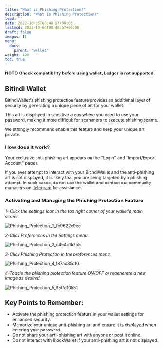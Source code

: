 ```yaml
---
title: "What is Phishing Protection?"
description: "What is Phishing Protection?"
lead: ""
date: 2022-10-06T08:48:57+00:00
lastmod: 2022-10-06T08:48:57+00:00
draft: false
images: []
menu:
  docs:
    parent: "wallet"
weight: 120
toc: true
---
```


**NOTE: Check compatibility before using wallet, Ledger is not supported.**

## Bitindi Wallet
BitindiWallet's phishing protection feature provides an additional layer of security by generating a unique piece of art for your wallet.

This art is displayed in sensitive areas where you need to use your password, making it more difficult for scammers to execute phishing scams.

We strongly recommend enable this feature and keep your unique art private.

### How does it work?
Your exclusive anti-phishing art appears on the "Login" and "Import/Export Account" pages.

If you ever attempt to interact with your BitindiWallet and the anti-phishing art is not displayed, it is likely that you are being targeted by a phishing attempt. In such cases, do not use the wallet and contact our community managers on [Telegram](https://t.me/bitindi) for assistance.

### Activating and Managing the Phishing Protection Feature

*1- Click the settings icon in the top right corner of your wallet's main screen.*

![Phishing_Protection_2_fc0622e9ee](https://github.com/bitindi/docs/assets/119077822/138b38d8-bf79-4e38-b0a7-3eeecf3d155c)

*2-Click Preferences in the Settings menu.*

![Phishing_Protection_3_c454c1b7b5](https://github.com/bitindi/docs/assets/119077822/06ac0448-0891-47e2-a2d5-834a5d0d5df6)

*3-Click Phishing Protection in the preferences menu.*

![Phishing_Protection_4_187ac35c10](https://github.com/bitindi/docs/assets/119077822/43317142-fe52-46f7-bc2d-8530df0d2481)

*4-Toggle the phishing protection feature ON/OFF or regenerate a new image as desired.*

![Phishing_Protection_5_95ffd10b51](https://github.com/bitindi/docs/assets/119077822/3044c332-8a66-4842-a2cd-b1ca05e8e440)

## Key Points to Remember:
- Activate the phishing protection feature in your wallet settings for enhanced security.
- Memorize your unique anti-phishing art and ensure it is displayed when entering your password.
- Do not share your anti-phishing art with anyone or post it online.
- Do not interact with BlockWallet if your anti-phishing art is not displayed.





